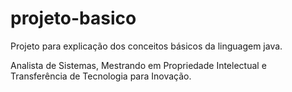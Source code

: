 # projeto-basico
Projeto para explicação dos conceitos básicos da linguagem java.

Analista de Sistemas, Mestrando em Propriedade Intelectual e Transferência de Tecnologia para Inovação.
